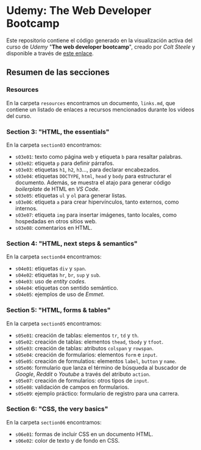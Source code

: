 # Udemy: The Web Developer Bootcamp

Este repositorio contiene el código generado en la visualización activa del curso de _Udemy_ "**The web developer bootcamp**", creado por _Colt Steele_ y disponible a través de [este enlace](https://www.udemy.com/course/the-web-developer-bootcamp/).

## Resumen de las secciones

### Resources

En la carpeta `resources` encontramos un documento, `links.md`, que contiene un listado de enlaces a recursos mencionados durante los vídeos del curso.

### Section 3: "HTML, the essentials"

En la carpeta `section03` encontramos:

-   `s03e01`: texto como página web y etiqueta `b` para resaltar palabras.
-   `s03e02`: etiqueta `p` para definir párrafos.
-   `s03e03`: etiquetas `h1`, `h2`, `h3`..., para declarar encabezados.
-   `s03e04`: etiquetas `DOCTYPE`, `html`, `head` y `body` para estructurar el documento. Además, se muestra el atajo para generar código _boilerplate_ de HTML en _VS Code_.
-   `s03e05`: etiquetas `ul` y `ol` para generar listas.
-   `s03e06`: etiqueta `a` para crear hipervínculos, tanto externos, como internos.
-   `s03e07`: etiqueta `img` para insertar imágenes, tanto locales, como hospedadas en otros sitios web.
-   `s03e08`: comentarios en HTML.

### Section 4: "HTML, next steps & semantics"

En la carpeta `section04` encontramos:

-   `s04e01`: etiquetas `div` y `span`.
-   `s04e02`: etiquetas `hr`, `br`, `sup` y `sub`.
-   `s04e03`: uso de _entity codes_.
-   `s04e04`: etiquetas con sentido semántico.
-   `s04e05`: ejemplos de uso de _Emmet_.

### Section 5: "HTML, forms & tables"

En la carpeta `section05` encontramos:

-   `s05e01`: creación de tablas: elementos `tr`, `td` y `th`.
-   `s05e02`: creación de tablas: elementos `thead`, `tbody` y `tfoot`.
-   `s05e03`: creación de tablas: atributos `colspan` y `rowspan`.
-   `s05e04`: creación de formularios: elementos `form` e `input`.
-   `s05e05`: creación de formulatios: elementos `label`, `button` y `name`.
-   `s05e06`: formulario que lanza el término de búsqueda al buscador de _Google_, _Reddit_ o _Youtube_ a través del atributo `action`.
-   `s05e07`: creación de formularios: otros tipos de `input`.
-   `s05e08`: validación de campos en formularios.
-   `s05e09`: ejemplo práctico: formulario de registro para una carrera.

### Section 6: "CSS, the very basics"

En la carpeta `section06` encontramos:

-   `s06e01`: formas de incluir CSS en un documento HTML.
-   `s06e02`: color de texto y de fondo en CSS.
